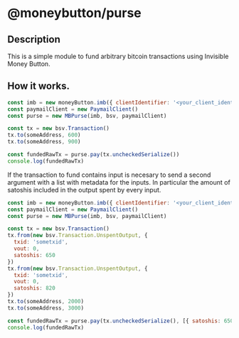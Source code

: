 # @moneybutton/purse

## Description

This is a simple module to fund arbitrary bitcoin transactions using
Invisible Money Button.

## How it works.

``` js
const imb = new moneyButton.imb({ clientIdentifier: '<your_client_identifier>' })
const paymailClient = new PaymailClient()
const purse = new MBPurse(imb, bsv, paymailClient)

const tx = new bsv.Transaction()
tx.to(someAddress, 600)
tx.to(someAddress, 900)

const fundedRawTx = purse.pay(tx.uncheckedSerialize())
console.log(fundedRawTx)
```

If the transaction to fund contains input is necesary to send a second argument with
a list with metadata for the inputs. In particular the amount of satoshis
included in the output spent by every input.

``` js
const imb = new moneyButton.imb({ clientIdentifier: '<your_client_identifier>' })
const paymailClient = new PaymailClient()
const purse = new MBPurse(imb, bsv, paymailClient)

const tx = new bsv.Transaction()
tx.from(new bsv.Transaction.UnspentOutput, {
  txid: 'sometxid',
  vout: 0,
  satoshis: 650
})
tx.from(new bsv.Transaction.UnspentOutput, {
  txid: 'sometxid',
  vout: 0,
  satoshis: 820
})
tx.to(someAddress, 2000)
tx.to(someAddress, 3000)

const fundedRawTx = purse.pay(tx.uncheckedSerialize(), [{ satoshis: 650 }, { satoshis: 820 }]) // the list has a 1-1 match with the inputs.
console.log(fundedRawTx)
```



